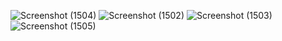 ![Screenshot (1504)](https://user-images.githubusercontent.com/95959359/209697948-e203e82b-3de6-4385-a4e1-c84d4f8b7047.png)
![Screenshot (1502)](https://user-images.githubusercontent.com/95959359/209697962-fc4e8c4a-80da-4e14-9157-c8d7ab8d33b2.png)
![Screenshot (1503)](https://user-images.githubusercontent.com/95959359/209697966-28714422-40f0-498e-abdd-aa60e0f64ad4.png)
![Screenshot (1505)](https://user-images.githubusercontent.com/95959359/209697971-4cbc448b-7de6-4a13-9abb-7ee5e9c29f0b.png)
